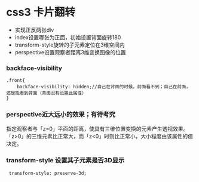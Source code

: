 # css3 卡片翻转

- 实现正反两张div
- index设置哪张为正面，初始设置背面旋转180
- transform-style旋转的子元素定位在3维空间内
- perspective设置观察者距离3维变换图像的位置

### backface-visibility
```
.front{
    backface-visibility: hidden;//自己在背面的时候，前面看不到；自己在前面，还是能看到背面（背面没有设置此属性）
}
```

### perspective近大远小的效果；有待考究
指定观察者与「z=0」平面的距离，使具有三维位置变换的元素产生透视效果。「z>0」的三维元素比正常大，而「z<0」时则比正常小，大小程度由该属性的值决定。
### transform-style 设置其子元素是否3D显示
```
 transform-style: preserve-3d;
```